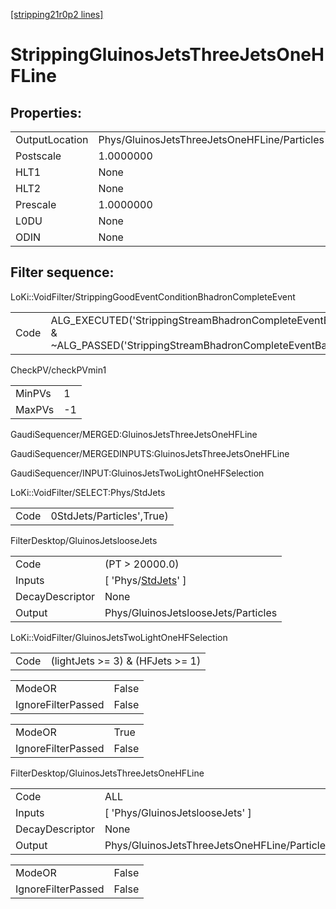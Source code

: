 [[stripping21r0p2 lines]](./stripping21r0p2-index)

# StrippingGluinosJetsThreeJetsOneHFLine

## Properties:

|                |                                              |
|----------------|----------------------------------------------|
| OutputLocation | Phys/GluinosJetsThreeJetsOneHFLine/Particles |
| Postscale      | 1.0000000                                    |
| HLT1           | None                                         |
| HLT2           | None                                         |
| Prescale       | 1.0000000                                    |
| L0DU           | None                                         |
| ODIN           | None                                         |

## Filter sequence:

LoKi::VoidFilter/StrippingGoodEventConditionBhadronCompleteEvent

|      |                                                                                                                          |
|------|--------------------------------------------------------------------------------------------------------------------------|
| Code | ALG_EXECUTED('StrippingStreamBhadronCompleteEventBadEvent') & ~ALG_PASSED('StrippingStreamBhadronCompleteEventBadEvent') |

CheckPV/checkPVmin1

|        |     |
|--------|-----|
| MinPVs | 1   |
| MaxPVs | -1  |

GaudiSequencer/MERGED:GluinosJetsThreeJetsOneHFLine

GaudiSequencer/MERGEDINPUTS:GluinosJetsThreeJetsOneHFLine

GaudiSequencer/INPUT:GluinosJetsTwoLightOneHFSelection

LoKi::VoidFilter/SELECT:Phys/StdJets

|      |                           |
|------|---------------------------|
| Code | 0StdJets/Particles',True) |

FilterDesktop/GluinosJetslooseJets

|                 |                                                                   |
|-----------------|-------------------------------------------------------------------|
| Code            | (PT \> 20000.0)                                                   |
| Inputs          | [ 'Phys/[StdJets](./stripping21r0p2-commonparticles-stdjets)' ] |
| DecayDescriptor | None                                                              |
| Output          | Phys/GluinosJetslooseJets/Particles                               |

LoKi::VoidFilter/GluinosJetsTwoLightOneHFSelection

|      |                                    |
|------|------------------------------------|
| Code | (lightJets \>= 3) & (HFJets \>= 1) |

|                    |       |
|--------------------|-------|
| ModeOR             | False |
| IgnoreFilterPassed | False |

|                    |       |
|--------------------|-------|
| ModeOR             | True  |
| IgnoreFilterPassed | False |

FilterDesktop/GluinosJetsThreeJetsOneHFLine

|                 |                                              |
|-----------------|----------------------------------------------|
| Code            | ALL                                          |
| Inputs          | [ 'Phys/GluinosJetslooseJets' ]            |
| DecayDescriptor | None                                         |
| Output          | Phys/GluinosJetsThreeJetsOneHFLine/Particles |

|                    |       |
|--------------------|-------|
| ModeOR             | False |
| IgnoreFilterPassed | False |
